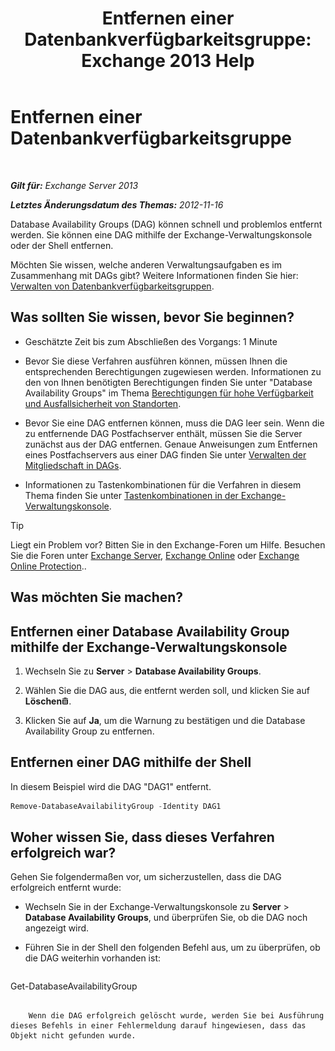 ﻿---
title: 'Entfernen einer Datenbankverfügbarkeitsgruppe: Exchange 2013 Help'
TOCTitle: Entfernen einer Datenbankverfügbarkeitsgruppe
ms:assetid: 071296e9-31b0-40f4-9a02-177d97486ebd
ms:mtpsurl: https://technet.microsoft.com/de-de/library/Dd335069(v=EXCHG.150)
ms:contentKeyID: 50474982
ms.date: 05/22/2018
mtps_version: v=EXCHG.150
ms.translationtype: MT
---

# Entfernen einer Datenbankverfügbarkeitsgruppe

 

_**Gilt für:** Exchange Server 2013_

_**Letztes Änderungsdatum des Themas:** 2012-11-16_

Database Availability Groups (DAG) können schnell und problemlos entfernt werden. Sie können eine DAG mithilfe der Exchange-Verwaltungskonsole oder der Shell entfernen.

Möchten Sie wissen, welche anderen Verwaltungsaufgaben es im Zusammenhang mit DAGs gibt? Weitere Informationen finden Sie hier: [Verwalten von Datenbankverfügbarkeitsgruppen](managing-database-availability-groups-exchange-2013-help.md).

## Was sollten Sie wissen, bevor Sie beginnen?

  - Geschätzte Zeit bis zum Abschließen des Vorgangs: 1 Minute

  - Bevor Sie diese Verfahren ausführen können, müssen Ihnen die entsprechenden Berechtigungen zugewiesen werden. Informationen zu den von Ihnen benötigten Berechtigungen finden Sie unter "Database Availability Groups" im Thema [Berechtigungen für hohe Verfügbarkeit und Ausfallsicherheit von Standorten](high-availability-and-site-resilience-permissions-exchange-2013-help.md).

  - Bevor Sie eine DAG entfernen können, muss die DAG leer sein. Wenn die zu entfernende DAG Postfachserver enthält, müssen Sie die Server zunächst aus der DAG entfernen. Genaue Anweisungen zum Entfernen eines Postfachservers aus einer DAG finden Sie unter [Verwalten der Mitgliedschaft in DAGs](manage-database-availability-group-membership-exchange-2013-help.md).

  - Informationen zu Tastenkombinationen für die Verfahren in diesem Thema finden Sie unter [Tastenkombinationen in der Exchange-Verwaltungskonsole](keyboard-shortcuts-in-the-exchange-admin-center-exchange-online-protection-help.md).


> [!TIP]
> Liegt ein Problem vor? Bitten Sie in den Exchange-Foren um Hilfe. Besuchen Sie die Foren unter <A href="https://go.microsoft.com/fwlink/p/?linkid=60612">Exchange Server</A>, <A href="https://go.microsoft.com/fwlink/p/?linkid=267542">Exchange Online</A> oder <A href="https://go.microsoft.com/fwlink/p/?linkid=285351">Exchange Online Protection</A>..



## Was möchten Sie machen?

## Entfernen einer Database Availability Group mithilfe der Exchange-Verwaltungskonsole

1.  Wechseln Sie zu **Server** \> **Database Availability Groups**.

2.  Wählen Sie die DAG aus, die entfernt werden soll, und klicken Sie auf **Löschen**![Löschen (Symbol)](images/JJ657511.14f639f6-61e8-4418-bbfb-0db14de9d2f5(EXCHG.150).gif "Löschen (Symbol)").

3.  Klicken Sie auf **Ja**, um die Warnung zu bestätigen und die Database Availability Group zu entfernen.

## Entfernen einer DAG mithilfe der Shell

In diesem Beispiel wird die DAG "DAG1" entfernt.

```powershell
Remove-DatabaseAvailabilityGroup -Identity DAG1
```

## Woher wissen Sie, dass dieses Verfahren erfolgreich war?

Gehen Sie folgendermaßen vor, um sicherzustellen, dass die DAG erfolgreich entfernt wurde:

  - Wechseln Sie in der Exchange-Verwaltungskonsole zu **Server** \> **Database Availability Groups**, und überprüfen Sie, ob die DAG noch angezeigt wird.

  - Führen Sie in der Shell den folgenden Befehl aus, um zu überprüfen, ob die DAG weiterhin vorhanden ist:
    
    ```powershell
Get-DatabaseAvailabilityGroup <DAGName>
```
    
    Wenn die DAG erfolgreich gelöscht wurde, werden Sie bei Ausführung dieses Befehls in einer Fehlermeldung darauf hingewiesen, dass das Objekt nicht gefunden wurde.

